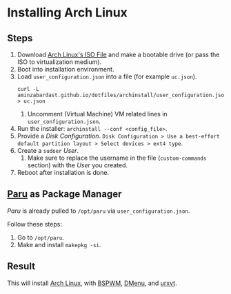 # Installing Arch Linux

## Steps

1. Download [Arch Linux's ISO File](https://archlinux.org/download/) and make a bootable drive (or pass the ISO to virtualization medium).
2. Boot into installation environment.
3. Load `user_configuration.json` into a file (for example `uc.json`).
    ```shell
    curl -L aminzabardast.github.io/dotfiles/archinstall/user_configuration.json > uc.json
    ```
    1. Uncomment (Virtual Machine) VM related lines in `user_configuration.json`.
4. Run the installer: `archinstall --conf <config_file>`.
5. Provide a *Disk Configuration*. `Disk Configuration > Use a best-effort default partition layout > Select devices > ext4 type`.
6. Create a `sudoer` *User*.
    1. Make sure to replace the username in the file (`custom-commands` section) with the *User* you created.
7. Reboot after installation is done.

## [Paru](https://github.com/Morganamilo/paru) as Package Manager

*Paru* is already pulled to `/opt/paru` via `user_configuration.json`.

Follow these steps:
1. Go to `/opt/paru`.
2. Make and install `makepkg -si`.

## Result

This will install [Arch Linux](https://archlinux.org/), with [BSPWM](https://wiki.archlinux.org/title/bspwm), [DMenu](https://wiki.archlinux.org/title/dmenu), and [urxvt](https://wiki.archlinux.org/title/rxvt-unicode).
